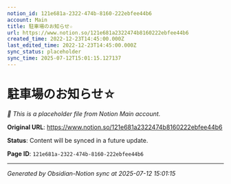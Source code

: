 ```yaml
---
notion_id: 121e681a-2322-474b-8160-222ebfee44b6
account: Main
title: 駐車場のお知らせ☆
url: https://www.notion.so/121e681a2322474b8160222ebfee44b6
created_time: 2022-12-23T14:45:00.000Z
last_edited_time: 2022-12-23T14:45:00.000Z
sync_status: placeholder
sync_time: 2025-07-12T15:01:15.127137
---
```


# 駐車場のお知らせ☆

*🔄 This is a placeholder file from Notion Main account.*

**Original URL**: https://www.notion.so/121e681a2322474b8160222ebfee44b6

**Status**: Content will be synced in a future update.

**Page ID**: `121e681a-2322-474b-8160-222ebfee44b6`

---

*Generated by Obsidian-Notion sync at 2025-07-12 15:01:15*
